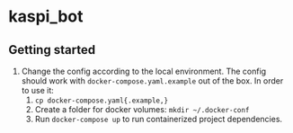 # kaspi_bot
## Getting started

1. Change the config according to the local environment. The config should work with `docker-compose.yaml.example` out of the box. In order to use it:
    1. `cp docker-compose.yaml{.example,}`
    1. Create a folder for docker volumes: `mkdir ~/.docker-conf`
    1. Run `docker-compose up` to run containerized project dependencies.